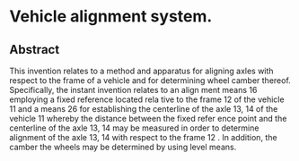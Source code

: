 # Vehicle alignment system.

## Abstract
This invention relates to a method and apparatus for aligning axles with respect to the frame of a vehicle and for determining wheel camber thereof. Specifically, the instant invention relates to an align ment means 16 employing a fixed reference located rela tive to the frame 12 of the vehicle 11 and a means 26 for establishing the centerline of the axle 13, 14 of the vehicle 11 whereby the distance between the fixed refer ence point and the centerline of the axle 13, 14 may be measured in order to determine alignment of the axle 13, 14 with respect to the frame 12 . In addition, the camber the wheels may be determined by using level means.